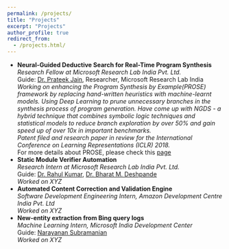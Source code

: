 ```yaml
---
permalink: /projects/
title: "Projects"
excerpt: "Projects"
author_profile: true
redirect_from: 
  - /projects.html/
---
```


* **Neural-Guided Deductive Search for Real-Time Program Synthesis**  
 *Research Fellow at Microsoft Research Lab India Pvt. Ltd.*  
 Guide: [Dr. Prateek Jain](https://www.microsoft.com/en-us/research/people/prajain/), Researcher, Microsoft Research Lab India  
 *Working on enhancing the Program Synthesis by Example(PROSE) framework by replacing hand-written heuristics with machine-learnt models. Using Deep Learning to prune unnecessary branches in the synthesis process of program generation. Have come up with NGDS - a hybrid technique that combines symbolic logic techniques and statistical models to reduce branch exploration by over 50% and gain speed up of over 10x in important benchmarks.*  
 *Patent filed and research paper in review for the International Conference on Learning Representations (ICLR) 2018.*  
 For more details about PROSE, please check this [page](https://microsoft.github.io/prose/)      
* **Static Module Verifier Automation**  
 *Research Intern at Microsoft Research Lab India Pvt. Ltd.*  
 Guide: [Dr. Rahul Kumar](https://www.microsoft.com/en-us/research/people/rahulku/), [Dr. Bharat M. Deshpande](http://www.bits-pilani.ac.in/goa/bmd/profile)  
 *Worked on XYZ*  
* **Automated Content Correction and Validation Engine**  
 *Software Development Engineering Intern, Amazon Development Centre India Pvt. Ltd*  
 *Worked on XYZ*  
* **New-entity extraction from Bing query logs**  
 *Machine Learning Intern, Microsoft India Development Center*  
 Guide: [Narayanan Subramanian](https://www.linkedin.com/in/narayanan-subramanian-1772802/)  
 *Worked on XYZ*

